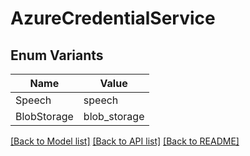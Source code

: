 # AzureCredentialService

## Enum Variants

| Name | Value |
|---- | -----|
| Speech | speech |
| BlobStorage | blob_storage |


[[Back to Model list]](../README.md#documentation-for-models) [[Back to API list]](../README.md#documentation-for-api-endpoints) [[Back to README]](../README.md)


